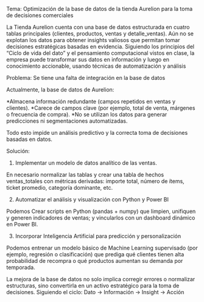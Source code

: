 Tema: Optimización de la base de datos de la tienda Aurelion para la toma de decisiones comerciales

La Tienda Aurelion cuenta con una base de datos estructurada en cuatro tablas principales (clientes, productos, ventas y detalle_ventas).
Aún no se explotan los datos para obtener insights valiosos que permitan tomar decisiones estratégicas basadas en evidencia.
Siguiendo los principios del “Ciclo de vida del dato” y el pensamiento computacional vistos en clase, la empresa puede transformar sus datos en información y luego en conocimiento accionable, usando técnicas de automatización y análisis

Problema:  Se tiene una falta de integración en la base de datos

Actualmente, la base de datos de Aurelion:

*Almacena información redundante (campos repetidos en ventas y clientes).
*Carece de campos  clave (por ejemplo, total de venta, márgenes o frecuencia de compra).
*No se utilizan los datos para generar predicciones ni segmentaciones automatizadas.
 
Todo esto impide un  análisis predictivo y la correcta toma de decisiones basadas en datos.

Solución:
1. Implementar un modelo de datos analítico de las ventas.

En necesario normalizar las tablas y crear una tabla de hechos ventas_totales con métricas derivadas: importe total, número de ítems, ticket promedio, categoría dominante, etc.

2. Automatizar el análisis y visualización con Python y Power BI

Podemos Crear scripts en Python (pandas + numpy) que limpien, unifiquen y generen indicadores de ventas; y vincularlos con un dashboard dinámico en Power BI.

3. Incorporar Inteligencia Artificial para predicción y personalización

Podemos entrenar un modelo básico de Machine Learning supervisado (por ejemplo, regresión o clasificación) que prediga qué clientes tienen alta probabilidad de recompra o qué productos aumentan su demanda por temporada.

La mejora de la base de datos no solo implica corregir errores o normalizar estructuras, sino convertirla en un activo estratégico para la toma de decisiones.
Siguiendo el ciclo: Dato → Información → Insight → Acción


